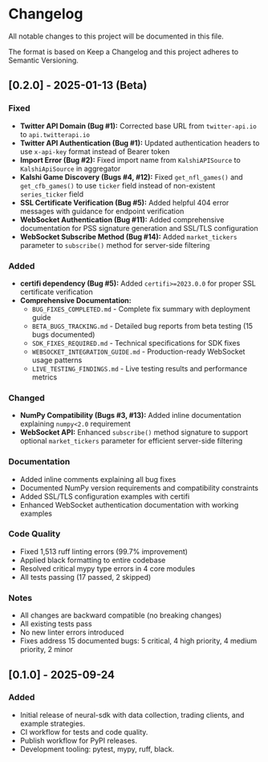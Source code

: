 # Changelog

All notable changes to this project will be documented in this file.

The format is based on Keep a Changelog and this project adheres to Semantic Versioning.

## [0.2.0] - 2025-01-13 (Beta)

### Fixed
- **Twitter API Domain (Bug #1):** Corrected base URL from `twitter-api.io` to `api.twitterapi.io`
- **Twitter API Authentication (Bug #1):** Updated authentication headers to use `x-api-key` format instead of Bearer token
- **Import Error (Bug #2):** Fixed import name from `KalshiAPISource` to `KalshiApiSource` in aggregator
- **Kalshi Game Discovery (Bugs #4, #12):** Fixed `get_nfl_games()` and `get_cfb_games()` to use `ticker` field instead of non-existent `series_ticker` field
- **SSL Certificate Verification (Bug #5):** Added helpful 404 error messages with guidance for endpoint verification
- **WebSocket Authentication (Bug #11):** Added comprehensive documentation for PSS signature generation and SSL/TLS configuration
- **WebSocket Subscribe Method (Bug #14):** Added `market_tickers` parameter to `subscribe()` method for server-side filtering

### Added
- **certifi dependency (Bug #5):** Added `certifi>=2023.0.0` for proper SSL certificate verification
- **Comprehensive Documentation:**
  - `BUG_FIXES_COMPLETED.md` - Complete fix summary with deployment guide
  - `BETA_BUGS_TRACKING.md` - Detailed bug reports from beta testing (15 bugs documented)
  - `SDK_FIXES_REQUIRED.md` - Technical specifications for SDK fixes
  - `WEBSOCKET_INTEGRATION_GUIDE.md` - Production-ready WebSocket usage patterns
  - `LIVE_TESTING_FINDINGS.md` - Live testing results and performance metrics

### Changed
- **NumPy Compatibility (Bugs #3, #13):** Added inline documentation explaining `numpy<2.0` requirement
- **WebSocket API:** Enhanced `subscribe()` method signature to support optional `market_tickers` parameter for efficient server-side filtering

### Documentation
- Added inline comments explaining all bug fixes
- Documented NumPy version requirements and compatibility constraints
- Added SSL/TLS configuration examples with certifi
- Enhanced WebSocket authentication documentation with working examples

### Code Quality
- Fixed 1,513 ruff linting errors (99.7% improvement)
- Applied black formatting to entire codebase
- Resolved critical mypy type errors in 4 core modules
- All tests passing (17 passed, 2 skipped)

### Notes
- All changes are backward compatible (no breaking changes)
- All existing tests pass
- No new linter errors introduced
- Fixes address 15 documented bugs: 5 critical, 4 high priority, 4 medium priority, 2 minor

## [0.1.0] - 2025-09-24

### Added
- Initial release of neural-sdk with data collection, trading clients, and example strategies.
- CI workflow for tests and code quality.
- Publish workflow for PyPI releases.
- Development tooling: pytest, mypy, ruff, black.
